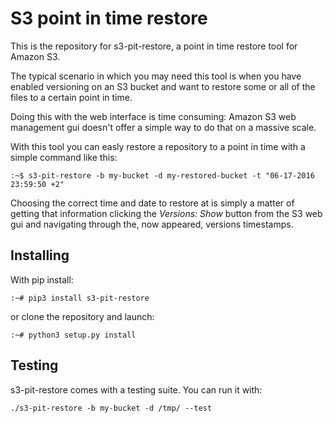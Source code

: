 # S3 point in time restore

This is the repository for s3-pit-restore, a point in time restore tool
for Amazon S3.

The typical scenario in which you may need this tool is when you have
enabled versioning on an S3 bucket and want to restore some or all of
the files to a certain point in time.

Doing this with the web interface is time consuming: Amazon S3 web management
gui doesn't offer a simple way to do that on a massive scale.

With this tool you can easly restore a repository to a point in time
with a simple command like this:

`:~$ s3-pit-restore -b my-bucket -d my-restored-bucket -t "06-17-2016 23:59:50 +2"`

Choosing the correct time and date to restore at is simply a matter of getting
that information clicking the *Versions: Show* button from the S3 web gui
and navigating through the, now appeared, versions timestamps. 

## Installing

With pip install:

`:~# pip3 install s3-pit-restore`

or clone the repository and launch:

`:~# python3 setup.py install`

## Testing

s3-pit-restore comes with a testing suite. You can run it with:

`./s3-pit-restore -b my-bucket -d /tmp/ --test`
